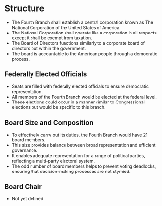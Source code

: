 # Structure

- The Fourth Branch shall establish a central corporation known as The National
  Corporation of the United States of America.
- The National Corporation shall operate like a corporation in all respects
  except it shall be exempt from taxation.
- The Board of Directors functions similarly to a corporate board of directors
  but within the government.
- The board is accountable to the American people through a democratic process.

## Federally Elected Officials

- Seats are filled with federally elected officials to ensure democratic
  representation.
- All members of the Fourth Branch would be elected at the federal level.
- These elections could occur in a manner similar to Congressional elections but
  would be specific to this branch.

## Board Size and Composition

- To effectively carry out its duties, the Fourth Branch would have 21 board
  members.
- This size provides balance between broad representation and efficient
  governance.
- It enables adequate representation for a range of political parties,
  reflecting a multi-party electoral system.
- The odd number of board members helps to prevent voting deadlocks, ensuring
  that decision-making processes are not stymied.

## Board Chair

- Not yet defined
